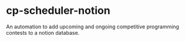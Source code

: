 # cp-scheduler-notion
An automation to add upcoming and ongoing competitive programming contests to a notion database.

